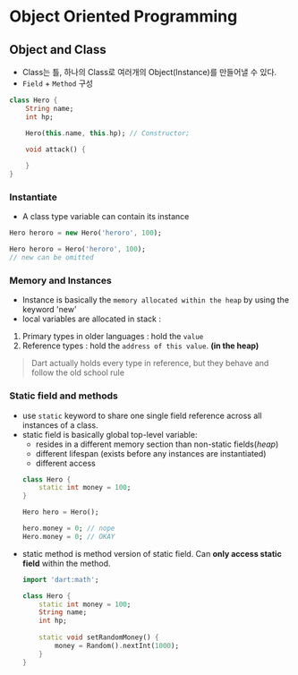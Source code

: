 # Object Oriented Programming

## Object and Class
- Class는 틀, 하나의 Class로 여러개의 Object(Instance)를 만들어낼 수 있다.
- `Field` + `Method` 구성
```dart
class Hero {
    String name;
    int hp;

    Hero(this.name, this.hp); // Constructor;

    void attack() {
        
    }
}
```

### Instantiate
- A class type variable can contain its instance
```dart
Hero heroro = new Hero('heroro', 100);

Hero heroro = Hero('heroro', 100);
// new can be omitted
```

### Memory and Instances
- Instance is basically the `memory allocated within the heap` by using the keyword 'new' 
- local variables are allocated in stack :
1. Primary types in older languages : hold the `value`
2. Reference types : hold the `address of this value`. **(in the heap)**

> Dart actually holds every type in reference, but they behave and follow the old school rule

### Static field and methods
- use `static` keyword to share one single field reference across all instances of a class.
- static field is basically global top-level variable:
    - resides in a different memory section than non-static fields(*heap*)
    - different lifespan (exists before any instances are instantiated)
    - different access
    ```dart
    class Hero {
        static int money = 100;
    }

    Hero hero = Hero();

    hero.money = 0; // nope
    Hero.money = 0; // OKAY
    ```
- static method is method version of static field. Can **only access static field** within the method.
    ```dart
    import 'dart:math';

    class Hero {
        static int money = 100;
        String name;
        int hp;
        
        static void setRandomMoney() {
            money = Random().nextInt(1000);
        }
    }
    ```